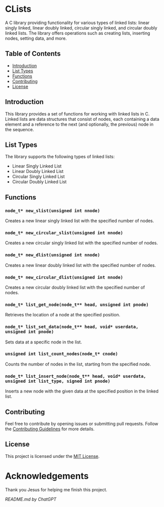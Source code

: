 # CLists

A C library providing functionality for various types of linked lists: linear singly linked, linear doubly linked, circular singly linked, and circular doubly linked lists. The library offers operations such as creating lists, inserting nodes, setting data, and more.

## Table of Contents

- [Introduction](#introduction)
- [List Types](#list-types)
- [Functions](#functions)
- [Contributing](#contributing)
- [License](#license)

## Introduction

This library provides a set of functions for working with linked lists in C. Linked lists are data structures that consist of nodes, each containing a data element and a reference to the next (and optionally, the previous) node in the sequence.

## List Types

The library supports the following types of linked lists:

- Linear Singly Linked List
- Linear Doubly Linked List
- Circular Singly Linked List
- Circular Doubly Linked List

## Functions

### `node_t* new_slist(unsigned int nnode)`

Creates a new linear singly linked list with the specified number of nodes.

### `node_t* new_circular_slist(unsigned int nnode)`

Creates a new circular singly linked list with the specified number of nodes.

### `node_t* new_dlist(unsigned int nnode)`

Creates a new linear doubly linked list with the specified number of nodes.

### `node_t* new_circular_dlist(unsigned int nnode)`

Creates a new circular doubly linked list with the specified number of nodes.

### `node_t* list_get_node(node_t** head, unsigned int pnode)`

Retrieves the location of a node at the specified position.

### `node_t* list_set_data(node_t** head, void* userdata, unsigned int pnode)`

Sets data at a specific node in the list.

### `unsigned int list_count_nodes(node_t* cnode)`

Counts the number of nodes in the list, starting from the specified node.

### `node_t* list_insert_node(node_t** head, void* userdata, unsigned int list_type, signed int pnode)`

Inserts a new node with the given data at the specified position in the linked list.

## Contributing

Feel free to contribute by opening issues or submitting pull requests. Follow the [Contributing Guidelines](CONTRIBUTING.md) for more details.

## License

This project is licensed under the [MIT License](LICENSE).

# Acknowledgements

Thank you Jesus for helping me finish this project. 

*README.md by ChatGPT*